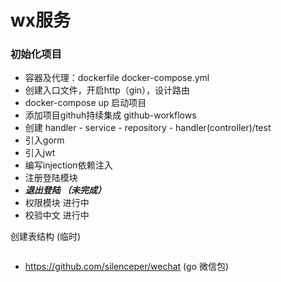# wx服务

### 初始化项目
- 容器及代理：dockerfile docker-compose.yml
- 创建入口文件，开启http（gin），设计路由
- docker-compose up 启动项目
- 添加项目githuh持续集成 github-workflows
- 创建 handler - service - repository - handler(controller)/test
- 引入gorm
- 引入jwt
- 编写injection依赖注入
- 注册登陆模块
- ***退出登陆 （未完成）***
- 权限模块 进行中
- 校验中文 进行中

创建表结构 (临时)
```sql

```

+ https://github.com/silenceper/wechat  (go 微信包)